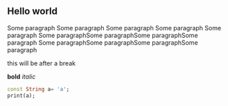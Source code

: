 ## Hello world

Some paragraph Some paragraph Some paragraph Some paragraph Some paragraph
Some paragraphSome paragraphSome paragraphSome paragraph
Some paragraphSome paragraphSome paragraphSome paragraph

this will be after a break

**bold** *italic*

```dart
const String a= 'a';
print(a);
```